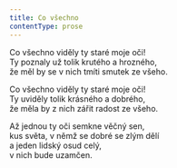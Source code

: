 ```yaml
---
title: Co všechno
contentType: prose
---
```


Co všechno viděly ty staré moje oči!  
Ty poznaly už tolik krutého a hrozného,  
že měl by se v nich tmíti smutek ze všeho.

Co všechno viděly ty staré moje oči!  
Ty uviděly tolik krásného a dobrého,  
že měla by z nich zářit radost ze všeho.

Až jednou ty oči semkne věčný sen,  
kus světa, v němž se dobré se zlým dělí  
a jeden lidský osud celý,  
v nich bude uzamčen.
